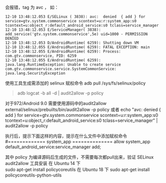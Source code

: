会报错，tag 为 avc ， 如：

```
12-10 13:48:12.053 E/SELinux ( 3838): avc:  denied  { add } for service=gtv.system.commonservice scontext=u:r:system_app:s0 tcontext=u:object_r:default_android_service:s0 tclass=service_manager
12-10 13:48:12.053 E/ServiceManager( 3838): add_service('gtv.system.commonservice',5e) uid=1000 - PERMISSION DENIED
12-10 13:48:12.053 D/AndroidRuntime( 6259): Shutting down VM
12-10 13:48:12.055 E/AndroidRuntime( 6259): FATAL EXCEPTION: main
12-10 13:48:12.055 E/AndroidRuntime( 6259): Process: com.gtv.commonservice, PID: 6259
12-10 13:48:12.055 E/AndroidRuntime( 6259): java.lang.RuntimeException: Unable to create service com.gtv.commonservice.service.SystemCommonService: java.lang.SecurityException
```


使用工具生成需添加的 selinux 赋权命令
adb pull /sys/fs/selinux/policy
>  adb logcat -b all -d | audit2allow -p policy

对于972/Android 9.0
需要使用源码中的audit2allow
external/selinux/prebuilts/bin/audit2allow -p policy
或者
echo "avc:  denied  { add } for service=gtv.system.commonservice scontext=u:r:system_app:s0 tcontext=u:object_r:default_android_service:s0 tclass=service_manager" | audit2allow -p policy


执行后，提示下面这样的内容，提示在什么文件中添加赋权命令
#============= system_app ==============
allow system_app default_android_service:service_manager add;



其中 policy 为编译源码后生成的文件，不需要每次都pull出来，验证 SELinux
audit2allow 工具安装 
在 Ubuntu 14 下   
sudo apt-get install policycoreutils
在 Ubuntu 18 下
sudo apt-get install policycoreutils-python-utils